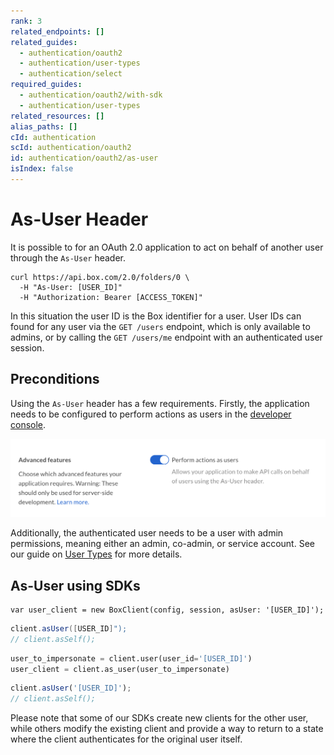 ```yaml
---
rank: 3
related_endpoints: []
related_guides:
  - authentication/oauth2
  - authentication/user-types
  - authentication/select
required_guides:
  - authentication/oauth2/with-sdk
  - authentication/user-types
related_resources: []
alias_paths: []
cId: authentication
scId: authentication/oauth2
id: authentication/oauth2/as-user
isIndex: false
---
```


# As-User Header

It is possible to for an OAuth 2.0 application to act on behalf of another user
through the `As-User` header.

```curl
curl https://api.box.com/2.0/folders/0 \
  -H "As-User: [USER_ID]"
  -H "Authorization: Bearer [ACCESS_TOKEN]"
```

<Message>

In this situation the user ID is the Box identifier for a user. User IDs can
found for any user via the `GET /users` endpoint, which is only available to
admins, or by calling the `GET /users/me` endpoint with an authenticated user session.

</Message>

## Preconditions

Using the `As-User` header has a few requirements. Firstly, the application
needs to be configured to perform actions as users in the [developer
console][devconsole].

<ImageFrame border center>

![Advanced Features](./enable-perform-actions-as-users.png)

</ImageFrame>

Additionally, the authenticated user needs to be a user with admin permissions,
meaning either an admin, co-admin, or service account. See our guide on [User
Types](g://authentication/user-types) for more details.

## As-User using SDKs

<Tabs>

  <Tab title='.NET'>

```dotnet
var user_client = new BoxClient(config, session, asUser: '[USER_ID]');
```

  </Tab>
  <Tab title='Java'>

<!-- markdownlint-disable line-length -->
```java
client.asUser([USER_ID]");
// client.asSelf();
```
<!-- markdownlint-enable line-length -->

  </Tab>
  <Tab title='Python'>

```python
user_to_impersonate = client.user(user_id='[USER_ID]')
user_client = client.as_user(user_to_impersonate)
```

  </Tab>
  <Tab title='Node'>

```js
client.asUser('[USER_ID]');
// client.asSelf();
```

  </Tab>

</Tabs>

<Message warning>

  Please note that some of our SDKs create new clients for the other user, while
  others modify the existing client and provide a way to return to a state where
  the client authenticates for the original user itself.

</Message>

[devconsole]: https://app.box.com/developers/console
